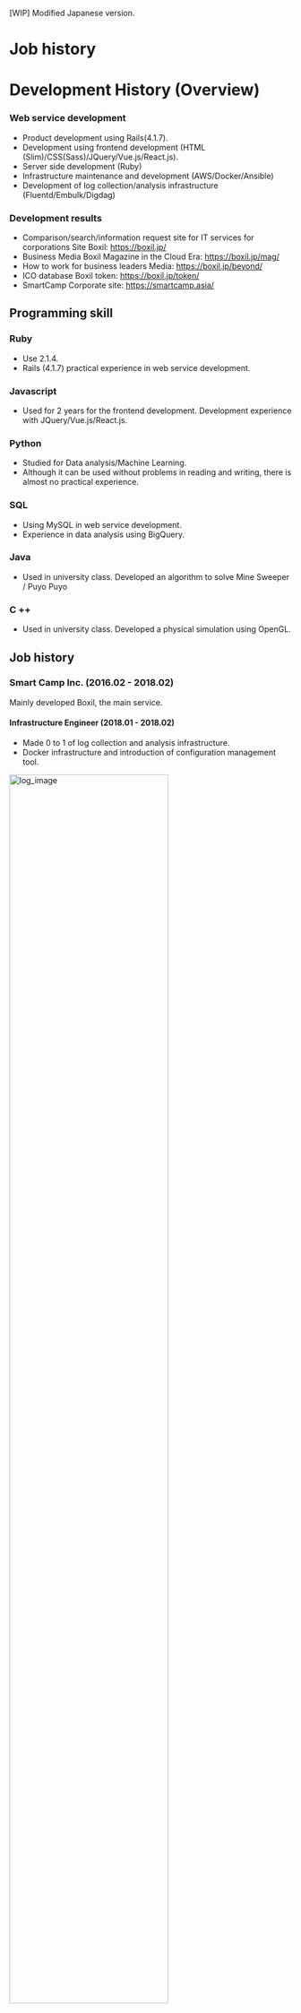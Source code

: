 [WIP] Modified Japanese version.

# Job history

# Development History (Overview)

### Web service development
- Product development using Rails(4.1.7).
- Development using frontend development (HTML (Slim)/CSS(Sass)/JQuery/Vue.js/React.js).
- Server side development (Ruby)
- Infrastructure maintenance and development (AWS/Docker/Ansible)
- Development of log collection/analysis infrastructure (Fluentd/Embulk/Digdag)

### Development results
- Comparison/search/information request site for IT services for corporations Site Boxil: https://boxil.jp/
- Business Media Boxil Magazine in the Cloud Era: https://boxil.jp/mag/
- How to work for business leaders Media: https://boxil.jp/beyond/
- ICO database Boxil token: https://boxil.jp/token/
- SmartCamp Corporate site: https://smartcamp.asia/

## Programming skill
### Ruby
- Use 2.1.4.
- Rails (4.1.7) practical experience in web service development.

### Javascript
- Used for 2 years for the frontend development. Development experience with JQuery/Vue.js/React.js.

### Python
- Studied for Data analysis/Machine Learning.
- Although it can be used without problems in reading and writing, there is almost no practical experience.

### SQL
- Using MySQL in web service development.
- Experience in data analysis using BigQuery.

### Java
- Used in university class. Developed an algorithm to solve Mine Sweeper / Puyo Puyo

### C ++
- Used in university class. Developed a physical simulation using OpenGL.


## Job history
### Smart Camp Inc. (2016.02 - 2018.02)
Mainly developed Boxil, the main service.

#### Infrastructure Engineer (2018.01 - 2018.02)
- Made 0 to 1 of log collection and analysis infrastructure.
- Docker infrastructure and introduction of configuration management tool.

<img width = "75%" alt = "log_image" src = "https://user-images.githubusercontent.com/13075793/36792133-f8ec535c-1cdc-11e8-8c73-bd092b03edcd.png">

#### Product Development Leader (2017.07 - 2018.01)
- Responsible for the management and product planning, review, release, infrastructure of the four development members.
- How to Work Reform Reform Media 'Beyond' Released in September 2017, ICO Comparison Site 'BoxilToken' Released in October 2017
- Headed the development team with MVP and DataDriven as the slogans. In order to maximize outcomes (sales) with less resources, we all decided on a Data basis and aimed to find the minimum necessary items and speedily implement it (MVP). That led to a product release for two consecutive months.
- We have set up a plan to grow product sales by 150% in 2 months. Understanding user's behavior by data analysis, achievement through construction and implementation of AB test base.

#### Product development (2016.02 - 2017.07)
He focused on the development of Boxil.
- Front end development
- Backend development
- Introduction of tests
- Introduction of coding rules

